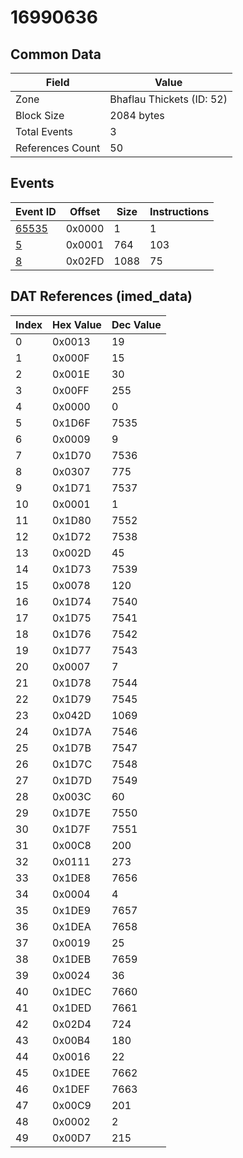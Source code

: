 # 16990636

## Common Data

| Field            | Value                     |
|------------------|---------------------------|
| Zone             | Bhaflau Thickets (ID: 52) |
| Block Size       | 2084 bytes                |
| Total Events     | 3                         |
| References Count | 50                        |

## Events

| Event ID            | Offset   |   Size |   Instructions |
|---------------------|----------|--------|----------------|
| [65535](./65535.md) | 0x0000   |      1 |              1 |
| [5](./5.md)         | 0x0001   |    764 |            103 |
| [8](./8.md)         | 0x02FD   |   1088 |             75 |

## DAT References (imed_data)

|   Index | Hex Value   |   Dec Value |
|---------|-------------|-------------|
|       0 | 0x0013      |          19 |
|       1 | 0x000F      |          15 |
|       2 | 0x001E      |          30 |
|       3 | 0x00FF      |         255 |
|       4 | 0x0000      |           0 |
|       5 | 0x1D6F      |        7535 |
|       6 | 0x0009      |           9 |
|       7 | 0x1D70      |        7536 |
|       8 | 0x0307      |         775 |
|       9 | 0x1D71      |        7537 |
|      10 | 0x0001      |           1 |
|      11 | 0x1D80      |        7552 |
|      12 | 0x1D72      |        7538 |
|      13 | 0x002D      |          45 |
|      14 | 0x1D73      |        7539 |
|      15 | 0x0078      |         120 |
|      16 | 0x1D74      |        7540 |
|      17 | 0x1D75      |        7541 |
|      18 | 0x1D76      |        7542 |
|      19 | 0x1D77      |        7543 |
|      20 | 0x0007      |           7 |
|      21 | 0x1D78      |        7544 |
|      22 | 0x1D79      |        7545 |
|      23 | 0x042D      |        1069 |
|      24 | 0x1D7A      |        7546 |
|      25 | 0x1D7B      |        7547 |
|      26 | 0x1D7C      |        7548 |
|      27 | 0x1D7D      |        7549 |
|      28 | 0x003C      |          60 |
|      29 | 0x1D7E      |        7550 |
|      30 | 0x1D7F      |        7551 |
|      31 | 0x00C8      |         200 |
|      32 | 0x0111      |         273 |
|      33 | 0x1DE8      |        7656 |
|      34 | 0x0004      |           4 |
|      35 | 0x1DE9      |        7657 |
|      36 | 0x1DEA      |        7658 |
|      37 | 0x0019      |          25 |
|      38 | 0x1DEB      |        7659 |
|      39 | 0x0024      |          36 |
|      40 | 0x1DEC      |        7660 |
|      41 | 0x1DED      |        7661 |
|      42 | 0x02D4      |         724 |
|      43 | 0x00B4      |         180 |
|      44 | 0x0016      |          22 |
|      45 | 0x1DEE      |        7662 |
|      46 | 0x1DEF      |        7663 |
|      47 | 0x00C9      |         201 |
|      48 | 0x0002      |           2 |
|      49 | 0x00D7      |         215 |
